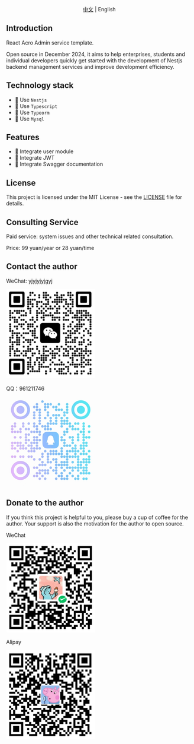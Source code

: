 <p align="center"><a href="README.md">中文</a> | English</p>

## Introduction

React Acro Admin service template.

Open source in December 2024, it aims to help enterprises, students and individual developers quickly get started with
the development of Nestjs backend management services and improve development efficiency.

## Technology stack

- 🎉 Use `Nestjs`
- 🎉 Use `Typescript`
- 🎉 Use `Typeorm`
- 🎉 Use `Mysql`

## Features

- 🎉 Integrate user module
- 🎉 Integrate JWT
- 🎉 Integrate Swagger documentation

## License

This project is licensed under the MIT License - see the [LICENSE](LICENSE) file for details.

## Consulting Service

Paid service: system issues and other technical related consultation.

Price: 99 yuan/year or 28 yuan/time

## Contact the author

WeChat: yjyjyjyjgyj

![WeChat](/public/wx.png)

QQ：961211746

![QQ](/public/qq.png)

## Donate to the author

If you think this project is helpful to you, please buy a cup of coffee for the author. Your support is also the motivation for the author to open source.

WeChat

![WeChat](/public/wx_pay.png)

Alipay

![Alipay](/public/zfb.png)
